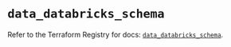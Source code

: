 # `data_databricks_schema`

Refer to the Terraform Registry for docs: [`data_databricks_schema`](https://registry.terraform.io/providers/databricks/databricks/1.63.0/docs/data-sources/schema).
